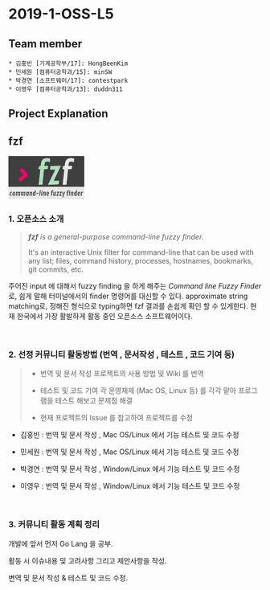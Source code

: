 # 2019-1-OSS-L5


## Team member

```
* 김홍빈 [기계공학부/17]: HongBeenKim 
* 민세원 [컴퓨터공학과/15]: minSW 
* 박경연 [소프트웨어/17]: contestpark
* 이영우 [컴퓨터공학과/13]: duddn311
```

## Project Explanation

## fzf
<img src="https://raw.githubusercontent.com/junegunn/i/master/fzf.png" width="30%">

<br/>

### 1. 오픈소스 소개

> ***fzf** is a general-purpose command-line fuzzy finder.*
>
> It's an interactive Unix filter for command-line that can be used with any list; files, command history, processes, hostnames, bookmarks, git commits, etc.

주어진 input 에 대해서 fuzzy finding 을 하게 해주는 *Command line Fuzzy Finder* 로, 쉽게 말해 터미널에서의 finder 명령어를 대신할 수 있다.
approximate string matching로, 정해진 형식으로 typing하면 fzf 결과를 손쉽게 확인 할 수 있게한다.
현재 한국에서 가장 활발하게 활동 중인 오픈소스 소프트웨어이다.


<br/>

### 2. 선정 커뮤니티 활동방법 (번역 , 문서작성 , 테스트 , 코드 기여 등)
> * 번역 및 문서 작성 프로젝트의 사용 방법 및 Wiki 를 번역
>
> * 테스트 및 코드 기여 각 운영체제 (Mac OS, Linux 등) 를 각각 맡아 프로그램을 테스트 해보고 문제점 해결
>
> * 현재 프로젝트의 Issue 를 참고하여 프로젝트를 수정

* 김홍빈 : 번역 및 문서 작성 , Mac OS/Linux 에서 기능 테스트 및 코드 수정

* 민세원 : 번역 및 문서 작성 , Mac OS/Linux 에서 기능 테스트 및 코드 수정

* 박경연 : 번역 및 문서 작성 , Window/Linux 에서 기능 테스트 및 코드 수정

* 이영우 : 번역 및 문서 작성 , Window/Linux 에서 기능 테스트 및 코드 수정

<br/>

### 3. 커뮤니티 활동 계획 정리
개발에 앞서 먼저 Go Lang 을 공부.

활동 시 이슈내용 및 고려사항 그리고 제안사항을 작성.

변역 및 문서 작성 & 테스트 및 코드 수정.
